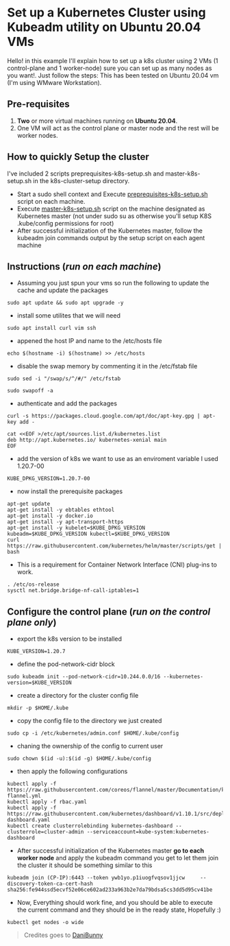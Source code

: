 # Set up a Kubernetes Cluster using Kubeadm utility on Ubuntu 20.04 VMs

Hello! in this example I'll explain how to set up a k8s cluster using 2 VMs (1 control-plane and 1 worker-node) sure you can set up as many nodes as you want!.
Just follow the steps:
This has been tested on Ubuntu 20.04 vm (I'm using WMware Workstation).

## Pre-requisites

 1. **Two** or more virtual machines  running on **Ubuntu 20.04**.
 2. One VM will act as the control plane or master node and the rest will be worker nodes.


## How to quickly Setup the cluster 
 I've included 2 scripts preprequisites-k8s-setup.sh and master-k8s-setup.sh in the k8s-cluster-setup directory.
 - Start a sudo shell context and Execute [preprequisites-k8s-setup.sh](./k8s-cluster-setup/preprequisites-k8s-setup.sh) script on each machine.
 - Execute [master-k8s-setup.sh](./k8s-cluster-setup/master-k8s-setup.sh) script on the machine designated as Kubernetes master (not under sudo su as otherwise you'll setup K8S .kube/config permissions for root)
 - After successful initialization of the Kubernetes master, follow the kubeadm join commands output by the setup script on each agent machine
## Instructions (***run on each machine***)

- Assuming you just spun your vms so run the following to
  update the cache and update the packages
```
sudo apt update && sudo apt upgrade -y 
```

- install some utilites that we will need
```
sudo apt install curl vim ssh 
```

- appened the host IP and name to the /etc/hosts file
```
echo $(hostname -i) $(hostname) >> /etc/hosts
```

- disable the swap memory by commenting it in the /etc/fstab file
```
sudo sed -i "/swap/s/^/#/" /etc/fstab
```
```
sudo swapoff -a
```

- authenticate and add the packages
``` 
curl -s https://packages.cloud.google.com/apt/doc/apt-key.gpg | apt-key add -
```
```
cat <<EOF >/etc/apt/sources.list.d/kubernetes.list
deb http://apt.kubernetes.io/ kubernetes-xenial main
EOF
```
    
- add the version of k8s we want to use as an enviroment variable I used 1.20.7-00
```
KUBE_DPKG_VERSION=1.20.7-00
```

- now install the prerequisite packages
```
apt-get update
apt-get install -y ebtables ethtool
apt-get install -y docker.io
apt-get install -y apt-transport-https
apt-get install -y kubelet=$KUBE_DPKG_VERSION kubeadm=$KUBE_DPKG_VERSION kubectl=$KUBE_DPKG_VERSION
curl https://raw.githubusercontent.com/kubernetes/helm/master/scripts/get | bash
```
    
- This is a requirement for Container Network Interface (CNI) plug-ins to work.
```
. /etc/os-release
sysctl net.bridge.bridge-nf-call-iptables=1
```

## Configure the control plane (***run on the control plane only***)

- export the k8s version to be installed
```
KUBE_VERSION=1.20.7
```
- define the pod-network-cidr block
```
sudo kubeadm init --pod-network-cidr=10.244.0.0/16 --kubernetes-version=$KUBE_VERSION
```
- create a directory for the cluster config file
```
mkdir -p $HOME/.kube
```
- copy the config file to the directory we just created
```
sudo cp -i /etc/kubernetes/admin.conf $HOME/.kube/config
```

- chaning the ownership of the config to current user
```
sudo chown $(id -u):$(id -g) $HOME/.kube/config
```

- then apply the following configurations
```
kubectl apply -f https://raw.githubusercontent.com/coreos/flannel/master/Documentation/kube-flannel.yml
kubectl apply -f rbac.yaml
kubectl apply -f https://raw.githubusercontent.com/kubernetes/dashboard/v1.10.1/src/deploy/recommended/kubernetes-dashboard.yaml
kubectl create clusterrolebinding kubernetes-dashboard --clusterrole=cluster-admin --serviceaccount=kube-system:kubernetes-dashboard
```
- After successful initialization of the Kubernetes master **go to each worker node** and apply the kubeadm command you get to let them join the cluster it should be something similar to this
```
kubeadm join (CP-IP):6443 --token ywb1yo.p1iuogfvqsov1jjcw     --discovery-token-ca-cert-hash sha256:fe944ssd5ecvf52e06ce602ad233a963b2e7da79bdsa5cs3dd5d95cv41be 
```
- Now, Everything should work fine, and you should be able to execute the current command and they should be in the ready state, Hopefully :)
```
kubectl get nodes -o wide
```
> Credites goes to [DaniBunny](https://github.com/microsoft/sql-server-samples/tree/master/samples/features/sql-big-data-cluster/deployment/kubeadm/ubuntu)
